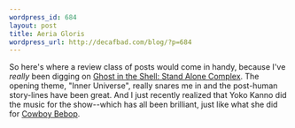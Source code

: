 ```yaml
--- 
wordpress_id: 684
layout: post
title: Aeria Gloris
wordpress_url: http://decafbad.com/blog/?p=684
---
```

So here's where a review class of posts would come in handy, because I've *really* been digging on [Ghost in the Shell: Stand Alone Complex][gits].  The opening theme, "Inner Universe", really snares me in and the post-human story-lines have been great.  And I just recently realized that Yoko Kanno did the music for the show--which has all been brilliant, just like what she did for [Cowboy Bebop][cowboy].

[gits]: http://www.netflix.com/MovieDisplay?movieid=70001950&trkid=181026
[cowboy]: http://www.netflix.com/Search?v1=cowboy+bebop
